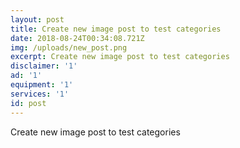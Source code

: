 ```yaml
---
layout: post
title: Create new image post to test categories
date: 2018-08-24T00:34:08.721Z
img: /uploads/new_post.png
excerpt: Create new image post to test categories
disclaimer: '1'
ad: '1'
equipment: '1'
services: '1'
id: post
---
```

Create new image post to test categories
